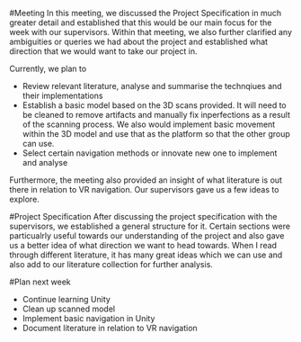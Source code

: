 #Meeting
In this meeting, we discussed the Project Specification in much greater detail and established that this would be our main focus for the week with our supervisors. Within that meeting, we also further clarified any ambiguities or queries we had about the project and established what direction that we would want to take our project in. 

Currently, we plan to
- Review relevant literature, analyse and summarise the technqiues and their implementations
- Establish a basic model based on the 3D scans provided. It will need to be cleaned to remove artifacts and manually fix inperfections as a result of the scanning process. We also would implement basic movement within the 3D model and use that as the platform so that the other group can use. 
- Select certain navigation methods or innovate new one to implement and analyse

Furthermore, the meeting also provided an insight of what literature is out there in relation to VR navigation. Our supervisors gave us a few ideas to explore. 

#Project Specification 
After discussing the project specification with the supervisors, we established a general structure for it. Certain sections were particualrly useful towards our understanding of the project and also gave us a better idea of what direction we want to head towards. When I read through different literature, it has many great ideas which we can use and also add to our literature collection for further analysis. 

#Plan next week
- Continue learning Unity
- Clean up scanned model
- Implement basic navigation in Unity 
- Document literature in relation to VR navigation
